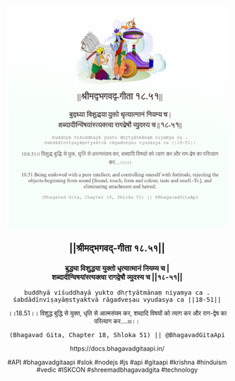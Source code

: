<img src="../../asset/BG_18_51.png"/>
<center><h2>||श्रीमद्‍भगवद्‍-गीता १८.५१||</h2>
<h3>बुद्ध्या विशुद्धया युक्तो धृत्यात्मानं नियम्य च |<br/>शब्दादीन्विषयांस्त्यक्त्वा रागद्वेषौ व्युदस्य च ||१८-५१||</h3>
<pre>buddhyā viśuddhayā yukto dhṛtyātmānaṃ niyamya ca .<br/>śabdādīnviṣayāṃstyaktvā rāgadveṣau vyudasya ca ||18-51||</pre>
<p>।।18.51।। विशुद्ध बुद्धि से युक्त, धृति से आत्मसंयम कर, शब्दादि विषयों को त्याग कर और राग-द्वेष का परित्याग कर....৷৷৷৷।।</p>
<pre>(Bhagavad Gita, Chapter 18, Shloka 51) || @BhagavadGitaApi</pre><p>https://docs.bhagavadgitaapi.in/</p><p>#API #bhagavadgitaapi #slok #nodejs #js #api #gitaapi #krishna #hinduism #vedic #ISKCON #shreemadbhagavadgita #technology</p></center>